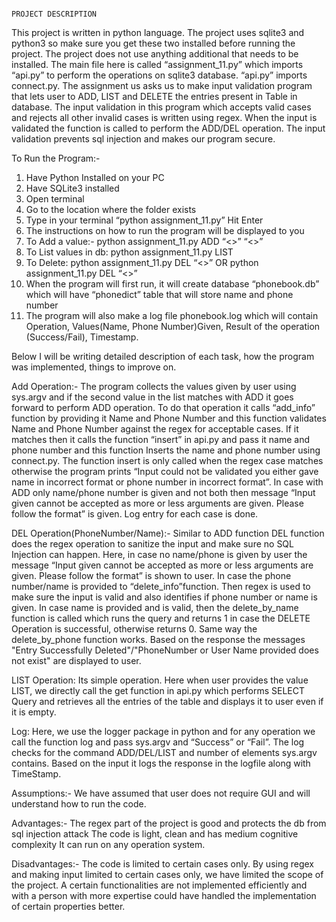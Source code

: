                                                                          PROJECT DESCRIPTION
This project is written in python language. The project uses sqlite3 and python3 so make sure you get these two installed before running the project. The project does not use anything additional that needs to be installed. The main file here is called “assignment_11.py” which imports “api.py” to perform the operations on sqlite3 database. “api.py” imports connect.py. 
The assignment us asks us to make input validation program that lets user to ADD, LIST and DELETE the entries present in Table in database. The input validation in this program which accepts valid cases and rejects all other invalid cases is written using regex. When the input is validated the function is called to perform the ADD/DEL operation. The input validation prevents sql injection and makes our program secure. 

To Run the Program:-
1)	Have Python Installed on your PC
2)	Have SQLite3 installed
3)	Open terminal 
4)	Go to the location where the folder exists 
5)	Type in your terminal “python assignment_11.py” Hit Enter
6)	The instructions on how to run the program will be displayed to you 
7)	To Add a value:- python assignment_11.py ADD “<<Name of the Person>>” “<<Phone Number>>”
8)	To List values in db: python assignment_11.py LIST 
9)	To Delete: python assignment_11.py DEL “<<Phone-Number>>” 
                   OR 
                   python assignment_11.py DEL “<<Name>>”
10)	When the program will first run, it will create database “phonebook.db” which will have “phonedict” table that will store name and phone number
11)	The program will also make a log file phonebook.log which will contain Operation, Values(Name, Phone Number)Given, Result of the operation (Success/Fail), Timestamp. 


Below I will be writing detailed description of each task, how the program was implemented, things to improve on. 

Add Operation:- 
The program collects the values given by user using sys.argv and if the second value in the list matches with ADD it goes forward to perform ADD operation. To do that operation it calls “add_info” function by providing it Name and Phone Number and this function validates Name and Phone Number against the regex for acceptable cases. If it matches then it calls the function “insert” in api.py  and pass it name and phone number and this function Inserts the name and phone number using connect.py. The function insert is only called when the regex case matches otherwise the program prints “Input could not be validated you either gave name in incorrect format or phone number in incorrect format”. In case with ADD only name/phone number is given and not both then message “Input given cannot be accepted as more or less arguments are given. Please follow the format” is given. Log entry for each case is done. 

DEL Operation(PhoneNumber/Name):- 
Similar to ADD function DEL function does the regex operation to sanitize the input and make sure no SQL Injection can happen. Here, in case no name/phone is given by user the message “Input given cannot be accepted as more or less arguments are given. Please follow the format” is shown to user. In case the phone number/name is provided to “delete_info”function. Then regex is used to make sure the input is valid and also identifies if phone number or name is given. In case name is provided and is valid, then the delete_by_name function is called which runs the query and returns 1 in case the DELETE Operation is successful, otherwise returns 0. Same way the delete_by_phone function works. Based on the response the messages "Entry Successfully Deleted"/"PhoneNumber or User Name provided does not exist" are displayed to user. 

LIST Operation:
Its simple operation. Here when user provides the value LIST, we directly call the get function in api.py which performs SELECT Query and retrieves all the entries of the table and displays it to user even if it is empty. 

Log:
Here, we use the logger package in python and for any operation we call the function log and pass sys.argv and “Success” or “Fail”. The log checks for the command ADD/DEL/LIST and number of elements sys.argv contains. Based on the input it logs the response in the logfile along with TimeStamp. 

Assumptions:- 
We have assumed that user does not require GUI and will understand how to run the code. 


Advantages:- 
The regex part of the project is good and protects the db from sql injection attack
The code is light, clean and has medium cognitive complexity 
It can run on any operation system. 

Disadvantages:- 
The code is limited to certain cases only. By using regex and making input limited to certain cases only, we have limited the scope of the project. 
A certain functionalities are not implemented efficiently and with a person with more expertise could have handled the implementation of certain properties better. 

